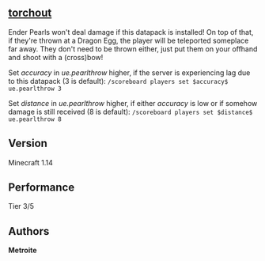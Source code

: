 ## [torchout](https://minhaskamal.github.io/DownGit/#/home?url=https://github.com/Metroite/datapacks/tree/master/usefulender&rootDirectory=false)

Ender Pearls won't deal damage if this datapack is installed! On top of that, if they're thrown at a Dragon Egg, the player will be teleported someplace far away. They don't need to be thrown either, just put them on your offhand and shoot with a (cross)bow!

Set *$accuracy$* in *ue.pearlthrow* higher, if the server is experiencing lag due to this datapack (3 is default): `/scoreboard players set $accuracy$ ue.pearlthrow 3`

Set *$distance$* in *ue.pearlthrow* higher, if either $accuracy$ is low or if somehow damage is still received (8 is default): `/scoreboard players set $distance$ ue.pearlthrow 8`

## Version

Minecraft 1.14

## Performance

Tier 3/5

## Authors

**Metroite**
